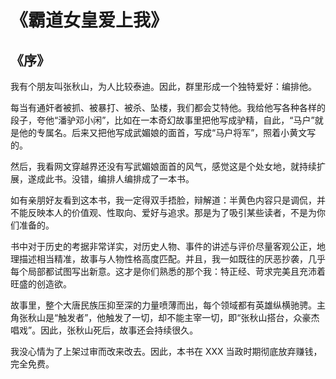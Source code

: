 # 《霸道女皇爱上我》

## 《序》

我有个朋友叫张秋山，为人比较泰迪。因此，群里形成一个独特爱好：编排他。

每当有通奸者被抓、被暴打、被杀、坠楼，我们都会艾特他。我给他写各种各样的段子，夸他“潘驴邓小闲”，比如在一本奇幻故事里把他写成驴精，自此，“马户”就是他的专属名。后来又把他写成武媚娘的面首，写成“马户将军”，照着小黄文写的。

然后，我看网文穿越界还没有写武媚娘面首的风气，感觉这是个处女地，就持续扩展，遂成此书。没错，编排人编排成了一本书。

如有亲朋好友看到这本书，我一定得双手捂脸，辩解道：半黄色内容只是调侃，并不能反映本人的价值观、性取向、爱好与追求。那是为了吸引某些读者，不是为你们准备的。

书中对于历史的考据非常详实，对历史人物、事件的讲述与评价尽量客观公正，地理描述相当精准，故事与人物性格高度匹配。并且，我一如既往的厌恶抄袭，几乎每个局部都试图写出新意。这才是你们熟悉的那个我：特正经、苛求完美且充沛着旺盛的创造欲。

故事里，整个大唐民族压抑至深的力量喷薄而出，每个领域都有英雄纵横驰骋。主角张秋山是“触发者”，他触发了一切，却不能主宰一切，即“张秋山搭台，众豪杰唱戏”。因此，张秋山死后，故事还会持续很久。

我没心情为了上架过审而改来改去。因此，本书在 XXX 当政时期彻底放弃赚钱，完全免费。